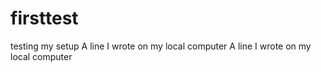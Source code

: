 # firsttest
testing my setup
A line I wrote on my local computer
A line I wrote on my local computer
